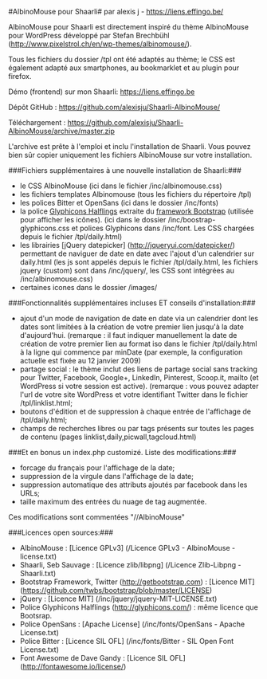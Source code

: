 #AlbinoMouse pour Shaarli#
par alexis j - https://liens.effingo.be/

AlbinoMouse pour Shaarli est directement inspiré du thème AlbinoMouse pour WordPress développé par Stefan Brechbühl (http://www.pixelstrol.ch/en/wp-themes/albinomouse/).

Tous les fichiers du dossier /tpl ont été adaptés au thème; le CSS est également adapté aux smartphones, au bookmarklet et au plugin pour firefox. 

Démo (frontend) sur mon Shaarli: https://liens.effingo.be

Dépôt GitHub : https://github.com/alexisju/Shaarli-AlbinoMouse/

Téléchargement : https://github.com/alexisju/Shaarli-AlbinoMouse/archive/master.zip

L'archive est prête à l'emploi et inclu l'installation de Shaarli. Vous pouvez bien sûr copier uniquement les fichiers AlbinoMouse sur votre installation.

###Fichiers supplémentaires à une nouvelle installation de Shaarli:###
  - le CSS AlbinoMouse 
	(ici dans le fichier /inc/albinomouse.css)
  - les fichiers templates Albinomouse
	(tous les fichiers du répertoire /tpl)
  - les polices Bitter et OpenSans
	(ici dans le dossier /inc/fonts)
  - la police [Glyphicons Halflings](http://glyphicons.com/) extraite du [framework Bootstrap](http://getbootstrap.com) (utilisée pour afficher les icônes). 
	(ici dans le dossier /inc/boostrap-glyphicons.css et polices Glyphicons dans /inc/font. Les CSS chargées depuis le fichier /tpl/daily.html)
  - les librairies [jQuery datepicker] (http://jqueryui.com/datepicker/) permettant de naviguer de date en date avec l'ajout d'un calendrier sur daily.html 
	(les js sont appelés depuis le fichier /tpl/daily.html, les fichiers jquery (custom) sont dans /inc/jquery/, les CSS sont intégrées au /inc/albinomouse.css)
  - certaines icones dans le dossier /images/
	
###Fonctionnalités supplémentaires incluses ET conseils d'installation:###
  - ajout d'un mode de navigation de date en date via un calendrier dont les dates sont limitées à la création de votre premier lien jusqu'à la date d'aujourd'hui.
	(remarque : il faut indiquer manuellement la date de création de votre premier lien au format iso dans le fichier /tpl/daily.html à la ligne qui commence par minDate (par exemple, la configuration actuelle est fixée au 12 janvier 2009)
  - partage social : le thème inclut des liens de partage social sans tracking pour Twitter, Facebook, Google+, LinkedIn, Pinterest, Scoop.it, mailto (et WordPress si votre session est active). 
	(remarque : vous pouvez adapter l'url de votre site WordPress et votre identifiant Twitter dans le fichier /tpl/linklist.html;
  - boutons d'édition et de suppression à chaque entrée de l'affichage de /tpl/daily.html;
  - champs de recherches libres ou par tags présents sur toutes les pages de contenu (pages linklist,daily,picwall,tagcloud.html)

###Et en bonus un index.php customizé. Liste des modifications:###
  - forcage du français pour l'affichage de la date;
  - suppression de la virgule dans l'affichage de la date;
  - suppression automatique des attributs ajoutés par facebook dans les URLs;
  - taille maximum des entrées du nuage de tag augmentée.

Ces modifications sont commentées "//AlbinoMouse"

###Licences open sources:###
  - AlbinoMouse : [Licence GPLv3] (/Licence GPLv3 - AlbinoMouse - license.txt)
  - Shaarli, Seb Sauvage : [Licence zlib/libpng] (/Licence Zlib-Libpng - Shaarli.txt)
  - Bootstrap Framework, Twitter (http://getbootstrap.com)  : [Licence MIT] (https://github.com/twbs/bootstrap/blob/master/LICENSE)
  - jQuery : [Licence MIT] (/inc/jquery/jquery-MIT-LICENSE.txt)
  - Police Glyphicons Halflings (http://glyphicons.com/) : même licence que Bootsrap.
  - Police OpenSans : [Apache License] (/inc/fonts/OpenSans - Apache License.txt)
  - Police Bitter : [Licence SIL OFL] (/inc/fonts/Bitter - SIL Open Font License.txt)
  - Font Awesome de Dave Gandy : [Licence SIL OFL] (http://fontawesome.io/license/)


